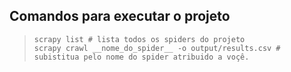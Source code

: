 
## Comandos para executar o projeto

> ```shell
> scrapy list # lista todos os spiders do projeto
> scrapy crawl __nome_do_spider__ -o output/results.csv # subistitua pelo nome do spider atribuido a voçê.
> ```
